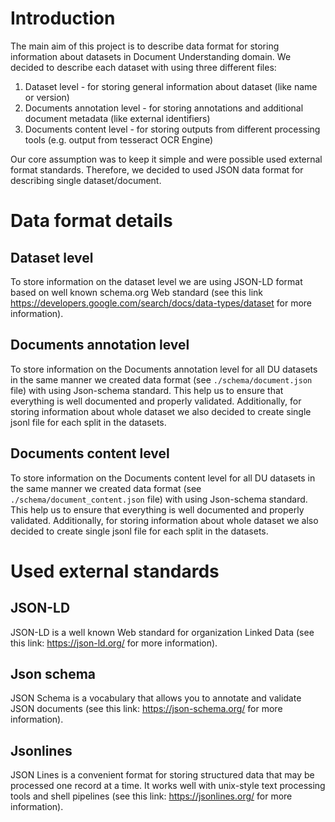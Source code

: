 # Introduction

The main aim of this project is to describe data format for storing information about datasets in Document Understanding domain. We decided to describe each dataset with using three different files:
 1. Dataset level - for storing general information about dataset (like name or version)
 1. Documents annotation level - for storing annotations and additional document metadata (like external identifiers) 
 1. Documents content level - for storing outputs from different processing tools (e.g. output from tesseract OCR Engine)

Our core assumption was to keep it simple and were possible used external format standards. Therefore, we decided to used JSON data format for describing single dataset/document.  

# Data format details

## Dataset level 

To store information on the dataset level we are using JSON-LD format based on well known schema.org Web standard (see  this link https://developers.google.com/search/docs/data-types/dataset for more information). 

## Documents annotation level 

To store information on the Documents annotation level for all DU datasets in the same manner we created data format (see `./schema/document.json` file) with using Json-schema standard. This help us to ensure that everything is well documented and properly validated. Additionally, for storing information about whole dataset we also decided to create single jsonl file for each split in the datasets. 

## Documents content level

To store information on the Documents content level for all DU datasets in the same manner we created data format (see `./schema/document_content.json` file) with using Json-schema standard. This help us to ensure that everything is well documented and properly validated. Additionally, for storing information about whole dataset we also decided to create single jsonl file for each split in the datasets. 

# Used external standards  

## JSON-LD

JSON-LD is a well known Web standard for organization Linked Data (see this link: https://json-ld.org/ for more information).

## Json schema

JSON Schema is a vocabulary that allows you to annotate and validate JSON documents (see this link: https://json-schema.org/ for more information).

## Jsonlines 

JSON Lines is a convenient format for storing structured data that may be processed one record at a time. It works well with unix-style text processing tools and shell pipelines (see this link: https://jsonlines.org/ for more information).


